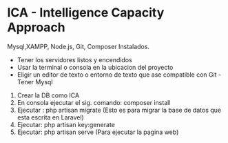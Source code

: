 # ICA - Intelligence Capacity Approach

Mysql,XAMPP, Node.js, Git, Composer Instalados.

- Tener los servidores listos y encendidos 
- Usar la terminal o consola en la ubicacion del proyecto
- Eligir un editor de texto o entorno de texto que ase compatible con Git
-Tener Mysql


1. Crear la DB como ICA
2. En consola ejecutar el sig. comando: composer install
3. Ejecutar : php artisan migrate (Esto es para migrar la base de datos que esta escrita en Laravel)
4. Ejecutar: php artisan key:generate
5. Ejecutar: php artisan serve (Para ejecutar la pagina web)

